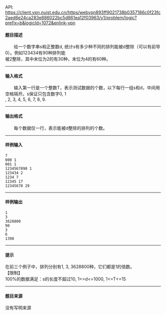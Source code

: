 API: https://client.vpn.nuist.edu.cn/https/webvpn893ff9021738b0357186c0f23fc2aed6e24ca283e886022bc5d861ea12f03963/v1/problem/logic?prefix=b&logicId=1072&enlink-vpn

#### 题目描述

　　给一个数字串s和正整数d, 统计s有多少种不同的排列能被d整除（可以有前导0）。例如123434有90种排列能  
被2整除，其中末位为2的有30种，末位为4的有60种。

---

#### 输入格式

　　输入第一行是一个整数T，表示测试数据的个数，以下每行一组s和d，中间用空格隔开。s保证只包含数字0, 1  
, 2, 3, 4, 5, 6, 7, 8, 9.

---

#### 输出格式

　　每个数据仅一行，表示能被d整除的排列的个数。

---

#### 样例输入
```
7
000 1
001 1
1234567890 1
123434 2
1234 7
12345 17
12345678 29
```

---

#### 样例输出
```
1
3
3628800
90
3
6
1398
```

---

#### 提示

在前三个例子中，排列分别有1, 3, 3628800种，它们都是1的倍数。  
【限制】  
100%的数据满足：s的长度不超过10, 1<=d<=1000, 1<=T<=15  

---

#### 题目来源

没有写明来源